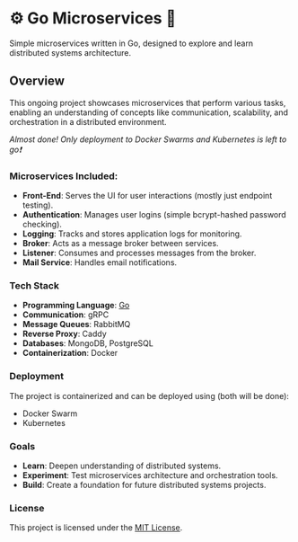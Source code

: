 # ⚙️ Go Microservices 🦫

Simple microservices written in Go, designed to explore and learn distributed systems architecture.

## Overview

This ongoing project showcases microservices that perform various tasks, enabling an understanding of concepts like communication, scalability, and orchestration in a distributed environment.

_Almost done! Only deployment to Docker Swarms and Kubernetes is left to go❗_

### Microservices Included:
- **Front-End**: Serves the UI for user interactions (mostly just endpoint testing).
- **Authentication**: Manages user logins (simple bcrypt-hashed password checking).
- **Logging**: Tracks and stores application logs for monitoring.
- **Broker**: Acts as a message broker between services.
- **Listener**: Consumes and processes messages from the broker.
- **Mail Service**: Handles email notifications.

### Tech Stack
- **Programming Language**: [Go](https://golang.org/)
- **Communication**: gRPC
- **Message Queues**: RabbitMQ
- **Reverse Proxy**: Caddy
- **Databases**: MongoDB, PostgreSQL
- **Containerization**: Docker

### Deployment
The project is containerized and can be deployed using (both will be done):
- Docker Swarm
- Kubernetes

### Goals

- **Learn**: Deepen understanding of distributed systems.
- **Experiment**: Test microservices architecture and orchestration tools.
- **Build**: Create a foundation for future distributed systems projects.

### License

This project is licensed under the [MIT License](LICENSE).

